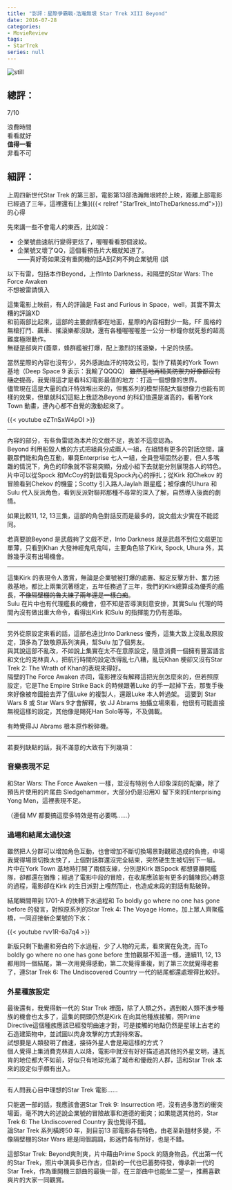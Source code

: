 ```yaml
---
title: "影評：星際爭霸戰-浩瀚無垠 Star Trek XIII Beyond"
date: 2016-07-28
categories:
- MovieReview
tags:
- StarTrek
series: null
---
```


![still](/images/movie/beyond.jpg)

## 總評：

7/10

浪費時間  
看看就好  
**值得一看**  
非看不可  
<!--more-->

## 細評：

上周四新世代Star Trek 的第三部，電影第13部浩瀚無垠終於上映，距離上部電影已經過了三年，這裡還有[上集]({{< relref "StarTrek_IntoTheDarkness.md">}})的心得  

先來講一些不會電人的東西，比如說：  
* 企業號曲速航行變得更炫了，喔喔看看那個波紋。  
* 企業號又壞了QQ，這個看預告片大概就知道了。  
––––真好奇如果沒有重開機的話A到Z夠不夠企業號用 (誤  

以下有雷，包括本作Beyond，上作Into Darkness，和隔壁的Star Wars: The Force Awaken  
不想被雷請慎入  

這集電影上映前，有人的評論是 Fast and Furious in Space，well，其實不算太糟的評論XD  
和前兩部比起來，這部的主要劇情都在地面，星際的內容相對少一點，FF 風格的無槍打鬥、飆車、搖滾樂都沒缺，還有各種喔喔喔差一公分一秒鐘你就死惹的超高難度極限動作。  
無疑是部爽片(蓋章，蜂群艦被打爆，配上激烈的搖滾樂，十足的快感。  

當然星際的內容也沒有少，另外感謝血汗的特效公司，製作了精美的York Town 基地（Deep Space 9 表示：我輸了QQQQ）
~~雖然基地再精美防禦力好像都沒有隨之提高~~，我覺得這才是看科幻電影最值的地方：打造一個想像的世界。  
儘管現在這是大量的血汗特效堆出來的，但舊系列的模型搭配大腦想像力也能有同樣的效果，但單就科幻這點上我認為Beyond 的科幻值還是滿高的，看著York Town 動畫，連內心都不自覺的激動起來了。  

{{< youtube eZTnSxW4pOI >}}

----  

內容的部分，有些負雷認為本片的文戲不足，我並不這麼認為。    
Beyond 利用船毀人散的方式把組員分成兩人一組，在組間有更多的對話空間，讓觀眾們能和角色互動，畢竟Enterprise 七人一組，全員登場固然必要，但人多嘴雜的情況下，角色的印象就不容易突顯，分成小組下去就能分別展現各人的特色。
片中可以從Spock 和McCoy的對談看見Spock內心的掙扎；從Kirk 和Chekov 的冒險看到Chekov 的機靈；Scotty 引入路人Jaylah 跟星艦；被俘虜的Uhura 和Sulu 代入反派角色，看到反派對聯邦那種不尋常的深入了解，自然導入後面的劇情。  

如果比較11, 12, 13三集，這部的角色對話反而是最多的，說文戲太少實在不能認同。  

若真要說Beyond 是武戲夠了文戲不足，Into Darkness 就是武戲不到位文戲更加單薄，只看到Khan 大發神經鬼吼鬼叫，主要角色除了Kirk, Spock, Uhura 外，其餘幾乎沒有出場機會。  

----  

這集Kirk 的表現令人激賞，無論是企業號被打爆的處置、擬定反擊方針、奮力拯救基地，都比上兩集沉著穩定，五年任務過了三年，我們的Kirk總算成為優秀的艦長，~~不像隔壁棚的魯夫練了兩年還是一樣白痴~~。  
Sulu 在片中也有代理艦長的機會，但不知是否導演刻意安排，其實Sulu 代理的時間內沒有做出重大命令，看得出Kirk 和Sulu 的指揮能力仍有差距。  

----    

另外從原設定來看的話，這部也遠比Into Darkness 優秀，這集大致上沒亂改原設定，頂多為了致敬原系列演員，幫Sulu 加了個男友。  
與其說這部不亂改，不如說上集實在太不在意原設定，隨意消費一個擁有豐富語言和文化的克林貢人，把航行時間的設定改得亂七八糟，亂玩Khan 梗卻又沒有Star Trek 2: The Wrath of Khan的表現來得好。    
隔壁的The Force Awaken 亦同，電影裡沒有解釋這把光劍怎麼來的，但若照原設定，它是The Empire Strike Back 的時候跟著Luke 的手一起掉下去，那隻手後來好像被帝國撿去弄了個Luke 的複製人，還跟Luke 本人幹過架。
這要到 Star Wars 8 或 Star Wars 9才會解釋，依 JJ Abrams 拍攝立場來看，他很有可能直接無視這樣的設定，其他像是賜死Han Solo等等，不及備載。  

有時覺得JJ Abrams 根本原作粉碎機。  

----    

若要列缺點的話，我不滿意的大致有下列幾項：  

### 音樂表現不足

和Star Wars: The Force Awaken 一樣，並沒有特別令人印象深刻的配樂，除了預告片使用的片尾曲 Sledgehammer，大部分仍是沿用XI 留下來的Enterprising Yong Men，這裡表現不足。  

（連個 MV 都要搞這麼多特效是有必要嗎……）  

### 過場和結尾太過快速

雖然把人分群可以增加角色互動，也會增加不斷切換場景對觀眾造成的負擔，中場我覺得場景切換太快了，上個對話群還沒完全結束，突然硬生生被切到下一組。  
片中在York Town 基地時打開了兩個支線，分別是Kirk 跟Spock 都想要離開艦隊，卻都還在猶豫；經過了電影中段的冒險，在收尾應該能有更多的鋪陳回心轉意的過程，電影卻在Kirk 的生日派對上嘎然而止，也造成末段的對話有點破碎。  

結尾瞬間帶到 1701-A 的快轉下水過程和 To boldly go where no one has gone before 的發言，對照原系列的Star Trek 4: The Voyage Home，加上眾人齊聚艦橋，一同迎接新企業號的下水：  

{{< youtube rvv1R-6a7q4 >}}

新版只剩下動畫和旁白的下水過程，少了人物的元素，看來實在免洗，而To boldly go where no one has gone before 生怕觀眾不知道一樣，連續11, 12, 13 都用同一個結尾，第一次用覺得感動，第二次覺得重複，到了第三次就覺得老套了，連Star Trek 6: The Undiscovered Country 一代的結尾都還處理得比較好。  

### 外星種族設定

最後還有，我覺得新一代的 Star Trek 裡面，除了人類之外，遇到較人類不進步種族的機會也太多了，這集的開頭仍然是Kirk 在向其他種族接觸，照Prime Directive這個種族應該已經發明曲速才對，可是接觸的地點仍然是星球上古老的石造建築物中，並試圖以肉身攻擊的方式對待來客。  
試想要是人類發明了曲速，接待外星人會是用這樣的方式？  
個人覺得上集消費克林貢人以降，電影中就沒有好好描述過其他的外星文明，連瓦肯的地位都大不如前，好似只有地球充滿了城市和優哉的人群，這和Star Trek 本來的設定似乎頗有出入。  

----  

有人問我心目中理想的Star Trek 電影……  

只能選一部的話，我應該會選Star Trek 9: Insurrection 吧，沒有過多激烈的衝突場面，毫不誇大的述說企業號的冒險故事和道德的衝突；如果能選其他的，Star Trek 6: The Undiscovered Country 我也覺得不錯。  
論Star Trek 系列橫跨50 年，到目前13 部電影各有特色，由老至新題材多變，不像隔壁棚的Star Wars 總是同個調調，影迷們各有所好，也是不錯。  

這部Star Trek: Beyond爽則爽，片中藉由Prime Spock 的隨身物品，代出第一代的Star Trek，照片中演員多已作古，但新的一代也已蓄勢待發，傳承新一代的Star Trek，作為重開機三部曲的最後一部，在三部曲中也能坐二望一，推薦喜歡爽片的大家一同觀賞。 